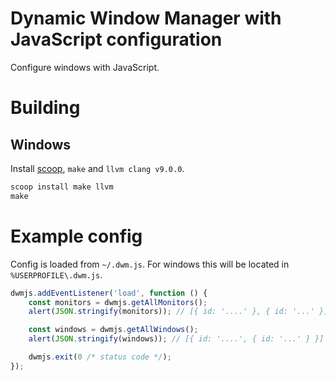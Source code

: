 # Dynamic Window Manager with JavaScript configuration
Configure windows with JavaScript.

# Building

## Windows

Install [scoop](https://scoop.sh/), `make` and `llvm clang v9.0.0`.
```cmd
scoop install make llvm
make
```

# Example config

Config is loaded from `~/.dwm.js`. For windows this will be located in `%USERPROFILE\.dwm.js`.

```javascript
dwmjs.addEventListener('load', function () {
    const monitors = dwmjs.getAllMonitors();
    alert(JSON.stringify(monitors)); // [{ id: '....' }, { id: '...' }]

    const windows = dwmjs.getAllWindows();
    alert(JSON.stringify(windows)); // [{ id: '....', { id: '...' } }]

    dwmjs.exit(0 /* status code */);
});
```

